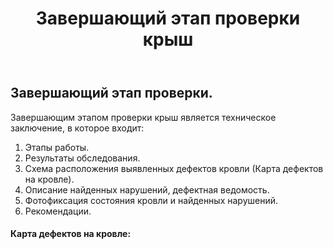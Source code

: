 ﻿---
title: Завершающий этап проверки крыш
cat: 6
main: false
submenu: false
layout: buffer
---

## Завершающий этап проверки.
Завершающим этапом проверки крыш является техническое заключение, в которое входит: 

1)	Этапы работы.   
2)	Результаты обследования.  
3)	Схема расположения выявленных дефектов кровли (Карта дефектов на кровле).  
4)	Описание найденных нарушений, дефектная ведомость.  
5)	Фотофиксация состояния кровли и найденных нарушений.  
6)	Рекомендации.  


#### Карта дефектов на кровле:
